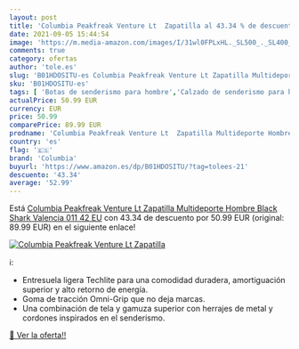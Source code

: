 ```yaml
---
layout: post
title: 'Columbia Peakfreak Venture Lt  Zapatilla al 43.34 % de descuento'
date: 2021-09-05 15:44:54
image: 'https://m.media-amazon.com/images/I/31wl0FPLxHL._SL500_._SL400_.jpg'
comments: true
category: ofertas
author: 'tole.es'
slug: 'B01HDOSITU-es Columbia Peakfreak Venture Lt Zapatilla Multideporte...'
sku: 'B01HDOSITU-es'
tags: [ 'Botas de senderismo para hombre','Calzado de senderismo para hombre','Calzado deportivo para hombre','Zapatillas y calzado deportivo para hombre','Zapatos','Zapatos para hombre','Zapatos y complementos','columbia','zapatilla', ]
actualPrice: 50.99 EUR
currency: EUR
price: 50.99
comparePrice: 89.99 EUR
prodname: 'Columbia Peakfreak Venture Lt  Zapatilla Multideporte Hombre  Black  Shark  Valencia 011   42 EU'
country: 'es'
flag: '🇪🇸'
brand: 'Columbia'
buyurl: 'https://www.amazon.es/dp/B01HDOSITU/?tag=tolees-21'
descuento: '43.34'
average: '52.99'
---
```


Está [Columbia Peakfreak Venture Lt  Zapatilla Multideporte Hombre  Black  Shark  Valencia 011   42 EU](https://www.amazon.es/dp/B01HDOSITU/?tag=tolees-21) con 43.34 de descuento por 50.99 EUR (original: 89.99 EUR) en el siguiente enlace!

[![Columbia Peakfreak Venture Lt  Zapatilla](https://m.media-amazon.com/images/I/31wl0FPLxHL._SL500_._SL400_.jpg)](https://www.amazon.es/dp/B01HDOSITU/?tag=tolees-21)

ℹ️:

- Entresuela ligera Techlite para una comodidad duradera, amortiguación superior y alto retorno de energía.
- Goma de tracción Omni-Grip que no deja marcas.
- Una combinación de tela y gamuza superior con herrajes de metal y cordones inspirados en el senderismo.

[🛒 Ver la oferta!!](https://www.amazon.es/dp/B01HDOSITU/?tag=tolees-21)

